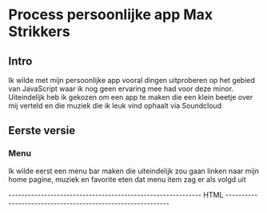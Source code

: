 # Process persoonlijke app Max Strikkers

## Intro
Ik wilde met mijn persoonlijke app vooral dingen uitproberen op het gebied van JavaScript waar ik nog geen ervaring mee had voor deze minor. Uiteindelijk heb ik gekozen om een app te maken die een klein beetje over mij verteld en die muziek die ik leuk vind ophaalt via Soundcloud

## Eerste versie
### Menu
Ik wilde eerst een menu bar maken die uiteindelijk zou gaan linken naar mijn home pagine, muziek en favorite eten dat menu item zag er als volgd uit

------------------------------------------------------------ HTML ------------------------------------------------------------

